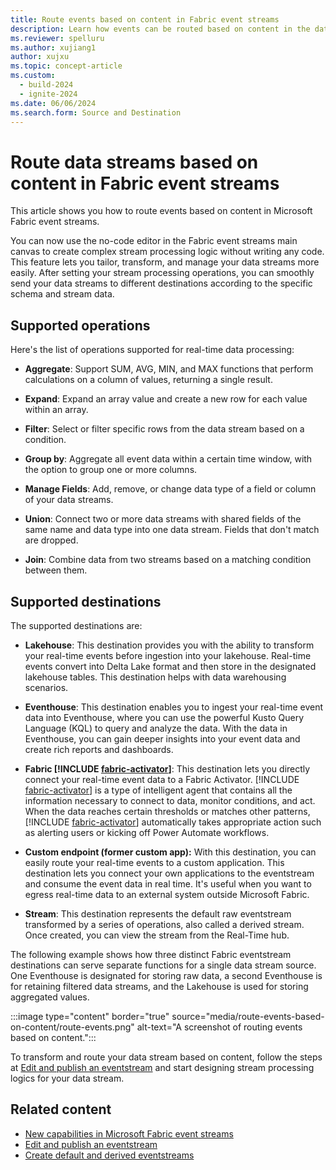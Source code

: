 ```yaml
---
title: Route events based on content in Fabric event streams
description: Learn how events can be routed based on content in the data received from a source in an eventstream.
ms.reviewer: spelluru
ms.author: xujiang1
author: xujxu
ms.topic: concept-article
ms.custom:
  - build-2024
  - ignite-2024
ms.date: 06/06/2024
ms.search.form: Source and Destination
---
```


# Route data streams based on content in Fabric event streams

This article shows you how to route events based on content in Microsoft Fabric event streams.

You can now use the no-code editor in the Fabric event streams main canvas to create complex stream processing logic without writing any code. This feature lets you tailor, transform, and manage your data streams more easily. After setting your stream processing operations, you can smoothly send your data streams to different destinations according to the specific schema and stream data.



## Supported operations

Here's the list of operations supported for real-time data processing:

- **Aggregate**: Support SUM, AVG, MIN, and MAX functions that perform calculations on a column of values, returning a single result.

- **Expand**: Expand an array value and create a new row for each value within an array.

- **Filter**: Select or filter specific rows from the data stream based on a condition.

- **Group by**: Aggregate all event data within a certain time window, with the option to group one or more columns.

- **Manage Fields**: Add, remove, or change data type of a field or column of your data streams.

- **Union**: Connect two or more data streams with shared fields of the same name and data type into one data stream. Fields that don't match are dropped.

- **Join**: Combine data from two streams based on a matching condition between them.

## Supported destinations

The supported destinations are:

- **Lakehouse**: This destination provides you with the ability to transform your real-time events before ingestion into your lakehouse. Real-time events convert into Delta Lake format and then store in the designated lakehouse tables. This destination helps with data warehousing scenarios.

- **Eventhouse**: This destination enables you to ingest your real-time event data into Eventhouse, where you can use the powerful Kusto Query Language (KQL) to query and analyze the data. With the data in Eventhouse, you can gain deeper insights into your event data and create rich reports and dashboards.

- **Fabric [!INCLUDE [fabric-activator](../includes/fabric-activator.md)]**: This destination lets you directly connect your real-time event data to a Fabric Activator. [!INCLUDE [fabric-activator](../includes/fabric-activator.md)] is a type of intelligent agent that contains all the information necessary to connect to data, monitor conditions, and act. When the data reaches certain thresholds or matches other patterns, [!INCLUDE [fabric-activator](../includes/fabric-activator.md)] automatically takes appropriate action such as alerting users or kicking off Power Automate workflows.

- **Custom endpoint (former custom app):** With this destination, you can easily route your real-time events to a custom application. This destination lets you connect your own applications to the eventstream and consume the event data in real time. It's useful when you want to egress real-time data to an external system outside Microsoft Fabric.

- **Stream**: This destination represents the default raw eventstream transformed by a series of operations, also called a derived stream. Once created, you can view the stream from the Real-Time hub.

The following example shows how three distinct Fabric eventstream destinations can serve separate functions for a single data stream source. One Eventhouse is designated for storing raw data, a second Eventhouse is for retaining filtered data streams, and the Lakehouse is used for storing aggregated values.

:::image type="content" border="true" source="media/route-events-based-on-content/route-events.png" alt-text="A screenshot of routing events based on content.":::

To transform and route your data stream based on content, follow the steps at [Edit and publish an eventstream](edit-publish.md) and start designing stream processing logics for your data stream.

## Related content

- [New capabilities in Microsoft Fabric event streams](overview.md)
- [Edit and publish an eventstream](edit-publish.md)
- [Create default and derived eventstreams](create-default-derived-streams.md)
